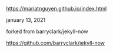 https://mariatnguyen.github.io/index.html

january 13, 2021


forked from barryclark/jekyll-now

https://github.com/barryclark/jekyll-now
